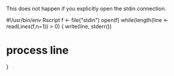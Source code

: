 This does not happen if you explicitly open the stdin connection.

#!/usr/bin/env Rscript
f <- file("stdin")
open(f)
while(length(line <- readLines(f,n=1)) > 0) {
  write(line, stderr())
  # process line
}
